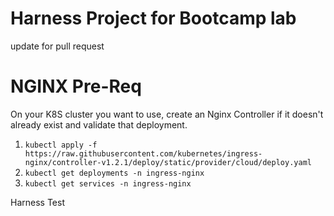 # Harness Project for Bootcamp lab
update for pull request

# NGINX Pre-Req
On your K8S cluster you want to use, create an Nginx Controller if it doesn't already exist and validate that deployment.
1. `kubectl apply -f https://raw.githubusercontent.com/kubernetes/ingress-nginx/controller-v1.2.1/deploy/static/provider/cloud/deploy.yaml`
2. `kubectl get deployments -n ingress-nginx`
3. `kubectl get services -n ingress-nginx`

Harness Test
